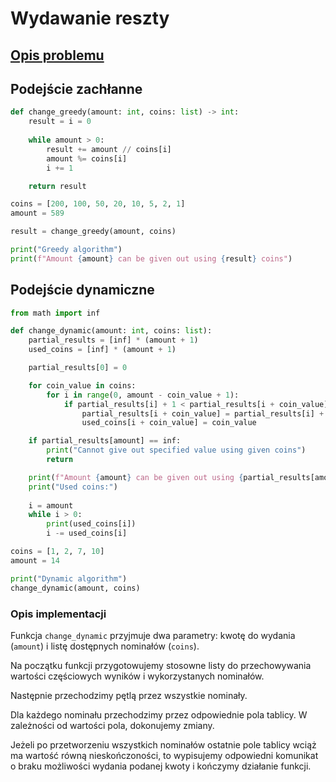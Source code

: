 # Wydawanie reszty

## [Opis problemu](../../../../algorithms/integers/atm-problem/README.md)

## Podejście zachłanne

```python linenums="1"
def change_greedy(amount: int, coins: list) -> int:
    result = i = 0
    
    while amount > 0:
        result += amount // coins[i]
        amount %= coins[i]
        i += 1

    return result

coins = [200, 100, 50, 20, 10, 5, 2, 1]
amount = 589

result = change_greedy(amount, coins)

print("Greedy algorithm")
print(f"Amount {amount} can be given out using {result} coins")
```

## Podejście dynamiczne

```python linenums="1"
from math import inf

def change_dynamic(amount: int, coins: list):
    partial_results = [inf] * (amount + 1)
    used_coins = [inf] * (amount + 1)

    partial_results[0] = 0

    for coin_value in coins:
        for i in range(0, amount - coin_value + 1):
            if partial_results[i] + 1 < partial_results[i + coin_value]:
                partial_results[i + coin_value] = partial_results[i] + 1
                used_coins[i + coin_value] = coin_value

    if partial_results[amount] == inf:
        print("Cannot give out specified value using given coins")
        return

    print(f"Amount {amount} can be given out using {partial_results[amount]} coins")
    print("Used coins:")
    
    i = amount
    while i > 0:
        print(used_coins[i])
        i -= used_coins[i]

coins = [1, 2, 7, 10]
amount = 14

print("Dynamic algorithm")
change_dynamic(amount, coins)
```

### Opis implementacji

Funkcja `change_dynamic` przyjmuje dwa parametry: kwotę do wydania (`amount`) i listę dostępnych nominałów (`coins`).

Na początku funkcji przygotowujemy stosowne listy do przechowywania wartości częściowych wyników i wykorzystanych nominałów. 

Następnie przechodzimy pętlą przez wszystkie nominały. 

Dla każdego nominału przechodzimy przez odpowiednie pola tablicy. W zależności od wartości pola, dokonujemy zmiany.

Jeżeli po przetworzeniu wszystkich nominałów ostatnie pole tablicy wciąż ma wartość równą nieskończoności, to wypisujemy odpowiedni komunikat o braku możliwości wydania podanej kwoty i kończymy działanie funkcji.
